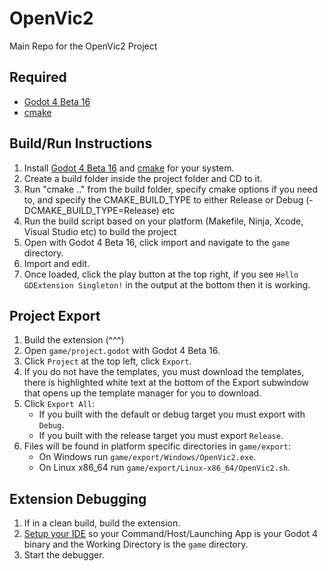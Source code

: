 # OpenVic2
Main Repo for the OpenVic2 Project

## Required
* [Godot 4 Beta 16](https://downloads.tuxfamily.org/godotengine/4.0/beta16/)
* [cmake](https://www.cmake.org/)

## Build/Run Instructions
1. Install [Godot 4 Beta 16](https://downloads.tuxfamily.org/godotengine/4.0/beta16/) and [cmake](https://www.cmake.org/) for your system.
3. Create a build folder inside the project folder and CD to it.
4. Run "cmake .." from the build folder, specify cmake options if you need to, and specify the CMAKE_BUILD_TYPE to either Release or Debug (-DCMAKE_BUILD_TYPE=Release) etc
5. Run the build script based on your platform (Makefile, Ninja, Xcode, Visual Studio etc) to build the project
6. Open with Godot 4 Beta 16, click import and navigate to the `game` directory.
7. Import and edit.
8. Once loaded, click the play button at the top right, if you see `Hello GDExtension Singleton!` in the output at the bottom then it is working.

## Project Export
1. Build the extension (^^^)
2. Open `game/project.godot` with Godot 4 Beta 16.
3. Click `Project` at the top left, click `Export`.
4. If you do not have the templates, you must download the templates, there is highlighted white text at the bottom of the Export subwindow that opens up the template manager for you to download.
5. Click `Export All`:
    * If you built with the default or debug target you must export with `Debug`.
    * If you built with the release target you must export `Release`.
6. Files will be found in platform specific directories in `game/export`:
    * On Windows run `game/export/Windows/OpenVic2.exe`.
    * On Linux x86_64 run `game/export/Linux-x86_64/OpenVic2.sh`.

## Extension Debugging
1. If in a clean build, build the extension.
3. [Setup your IDE](https://godotengine.org/qa/108346/how-can-i-debug-runtime-errors-of-native-library-in-godot) so your Command/Host/Launching App is your Godot 4 binary and the Working Directory is the `game` directory.
4. Start the debugger.
